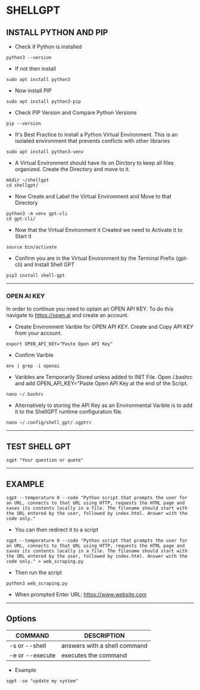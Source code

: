 # SHELLGPT

## INSTALL PYTHON AND PIP

- Check if Python is installed
```
python3 --version
```
- If not then install
```
sudo apt install python3
```
- Now install PIP
```
sudo apt install python3-pip
```
- Check PIP Version and Compare Python Versions
```
pip --version
```
- It's Best Practice to install a Python Virtual Environment. This is an isolated environment that prevents conflicts with other libraries
```
sudo apt install python3-venv
```
- A Virtual Environment should have its on Dirctory to keep all files organized. Create the Directory and move to it.
```
mkdir ~/shellgpt
cd shellgpt/
```
- Now Create and Label the Virtual Environment and Move to that Directory
```
python3 -m venv gpt-cli
cd gpt-cli/
```
- Now that the Virtual Environment it Created we need to Activate it to Start it
```
source bin/activate
```
- Confirm you are in the Virtual Environment by the Terminal Prefix (gpt-cli) and Install Shell GPT
```
pip3 install shell-gpt
```

---
### OPEN AI KEY

In order to continue you need to optain an OPEN API KEY. To do this navigate to https://open.ai and create an account.

- Create Environment Varible for OPEN API KEY. Create and Copy API KEY from your account.
```
export OPEN_API_KEY="Paste Open API Key"
```
- Confirm Varible
```
env | grep -i openai
```
- Varibles are Temporarily Stored unless added to INIT File. Open /.bashrc and add OPEN_API_KEY="Paste Open API Key at the end of the Script.
```
nano ~/.bashrc
```
- Alternatively to storing the API Key as an Environmental Varible is to add it to the ShellGPT runtime configuration file.
```
nano ~/.config/shell_gpt/.sgptrc
```

---
## TEST SHELL GPT

```
sgpt "Your question or quote"
```

---
## EXAMPLE

```
sgpt --temperature 0 --code "Python script that prompts the user for an URL, connects to that URL using HTTP, requests the HTML page and saves its contents locally in a file. The filename should start with the URL entered by the user, followed by index.html. Answer with the code only."
```
- You can then redirect it to a script
```
sgpt --temperature 0 --code "Python script that prompts the user for an URL, connects to that URL using HTTP, requests the HTML page and saves its contents locally in a file. The filename should start with the URL entered by the user, followed by index.html. Answer with the code only." > web_scraping.py
```
- Then run the script
```
python3 web_scraping.py
```
- When prompted Enter URL: https://www.website.com

---
## Options

COMMAND | DESCRIPTION
---|---
-s or --shell | answers with a shell command
-e or --execute | executes the command

- Example
```
sgpt -se "update my system"
```